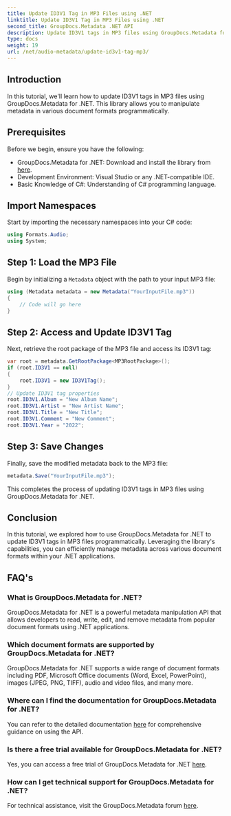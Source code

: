 ```yaml
---
title: Update ID3V1 Tag in MP3 Files using .NET
linktitle: Update ID3V1 Tag in MP3 Files using .NET
second_title: GroupDocs.Metadata .NET API
description: Update ID3V1 tags in MP3 files using GroupDocs.Metadata for .NET. Follow this tutorial for easy metadata manipulation in your .NET applications.
type: docs
weight: 19
url: /net/audio-metadata/update-id3v1-tag-mp3/
---
```

## Introduction
In this tutorial, we'll learn how to update ID3V1 tags in MP3 files using GroupDocs.Metadata for .NET. This library allows you to manipulate metadata in various document formats programmatically.
## Prerequisites
Before we begin, ensure you have the following:
- GroupDocs.Metadata for .NET: Download and install the library from [here](https://releases.groupdocs.com/metadata/net/).
- Development Environment: Visual Studio or any .NET-compatible IDE.
- Basic Knowledge of C#: Understanding of C# programming language.

## Import Namespaces
Start by importing the necessary namespaces into your C# code:
```csharp
using Formats.Audio;
using System;
```
## Step 1: Load the MP3 File
Begin by initializing a `Metadata` object with the path to your input MP3 file:
```csharp
using (Metadata metadata = new Metadata("YourInputFile.mp3"))
{
    // Code will go here
}
```
## Step 2: Access and Update ID3V1 Tag
Next, retrieve the root package of the MP3 file and access its ID3V1 tag:
```csharp
var root = metadata.GetRootPackage<MP3RootPackage>();
if (root.ID3V1 == null)
{
    root.ID3V1 = new ID3V1Tag();
}
// Update ID3V1 tag properties
root.ID3V1.Album = "New Album Name";
root.ID3V1.Artist = "New Artist Name";
root.ID3V1.Title = "New Title";
root.ID3V1.Comment = "New Comment";
root.ID3V1.Year = "2022";
```
## Step 3: Save Changes
Finally, save the modified metadata back to the MP3 file:
```csharp
metadata.Save("YourInputFile.mp3");
```
This completes the process of updating ID3V1 tags in MP3 files using GroupDocs.Metadata for .NET.

## Conclusion
In this tutorial, we explored how to use GroupDocs.Metadata for .NET to update ID3V1 tags in MP3 files programmatically. Leveraging the library's capabilities, you can efficiently manage metadata across various document formats within your .NET applications.

## FAQ's
### What is GroupDocs.Metadata for .NET?
GroupDocs.Metadata for .NET is a powerful metadata manipulation API that allows developers to read, write, edit, and remove metadata from popular document formats using .NET applications.
### Which document formats are supported by GroupDocs.Metadata for .NET?
GroupDocs.Metadata for .NET supports a wide range of document formats including PDF, Microsoft Office documents (Word, Excel, PowerPoint), images (JPEG, PNG, TIFF), audio and video files, and many more.
### Where can I find the documentation for GroupDocs.Metadata for .NET?
You can refer to the detailed documentation [here](https://reference.groupdocs.com/metadata/net/) for comprehensive guidance on using the API.
### Is there a free trial available for GroupDocs.Metadata for .NET?
Yes, you can access a free trial of GroupDocs.Metadata for .NET [here](https://releases.groupdocs.com/).
### How can I get technical support for GroupDocs.Metadata for .NET?
For technical assistance, visit the GroupDocs.Metadata forum [here](https://forum.groupdocs.com/c/metadata/14).
